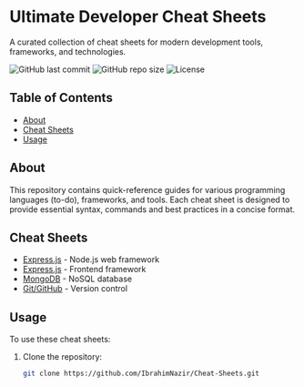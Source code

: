 # Ultimate Developer Cheat Sheets

A curated collection of cheat sheets for modern development tools, frameworks, and technologies.

![GitHub last commit](https://img.shields.io/github/last-commit/yourusername/cheat-sheets?style=flat-square)
![GitHub repo size](https://img.shields.io/github/repo-size/yourusername/cheat-sheets?style=flat-square)
![License](https://img.shields.io/github/license/yourusername/cheat-sheets?style=flat-square)

## Table of Contents

- [About](#-about)
- [Cheat Sheets](#-cheat-sheets)
- [Usage](#-usage)

## About

This repository contains quick-reference guides for various programming languages (to-do), frameworks, and tools. Each cheat sheet is designed to provide essential syntax, commands and best practices in a concise format.

## Cheat Sheets

- [Express.js](express/cheatsheet.md) - Node.js web framework
- [Express.js](react/cheatsheet.md) - Frontend framework
- [MongoDB](mongodb/cheatsheet.md) - NoSQL database
- [Git/GitHub](github/cheatsheet.md) - Version control

## Usage

To use these cheat sheets:

1. Clone the repository:
   ```bash
   git clone https://github.com/IbrahimNazir/Cheat-Sheets.git
   ```
